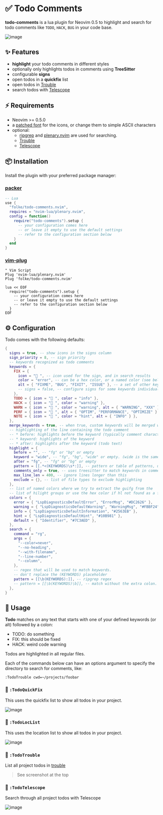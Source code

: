 # ✅ Todo Comments

**todo-comments** is a lua plugin for Neovim 0.5 to highlight and search for todo comments like
`TODO`, `HACK`, `BUG` in your code base.

![image](https://user-images.githubusercontent.com/292349/118135272-ad21e980-b3b7-11eb-881c-e45a4a3d6192.png)

## ✨ Features

- **highlight** your todo comments in different styles
- optionally only highlights todos in comments using **TreeSitter**
- configurable **signs**
- open todos in a **quickfix** list
- open todos in [Trouble](https://github.com/folke/trouble.nvim)
- search todos with [Telescope](https://github.com/nvim-telescope/telescope.nvim)

## ⚡️ Requirements

- Neovim >= 0.5.0
- a [patched font](https://www.nerdfonts.com/) for the icons, or change them to simple ASCII characters
- optional:
  - [ripgrep](https://github.com/BurntSushi/ripgrep) and [plenary.nvim](https://github.com/nvim-lua/plenary.nvim) are used for searching.
  - [Trouble](https://github.com/folke/trouble.nvim)
  - [Telescope](https://github.com/nvim-telescope/telescope.nvim)

## 📦 Installation

Install the plugin with your preferred package manager:

### [packer](https://github.com/wbthomason/packer.nvim)

```lua
-- Lua
use {
  "folke/todo-comments.nvim",
  requires = "nvim-lua/plenary.nvim",
  config = function()
    require("todo-comments").setup {
      -- your configuration comes here
      -- or leave it empty to use the default settings
      -- refer to the configuration section below
    }
  end
}
```

### [vim-plug](https://github.com/junegunn/vim-plug)

```vim
" Vim Script
Plug 'nvim-lua/plenary.nvim'
Plug 'folke/todo-comments.nvim'

lua << EOF
  require("todo-comments").setup {
    -- your configuration comes here
    -- or leave it empty to use the default settings
    -- refer to the configuration section below
  }
EOF
```

## ⚙️ Configuration

Todo comes with the following defaults:

```lua
{
  signs = true, -- show icons in the signs column
  sign_priority = 8, -- sign priority
  -- keywords recognized as todo comments
  keywords = {
    FIX = {
      icon = " ", -- icon used for the sign, and in search results
      color = "error", -- can be a hex color, or a named color (see below)
      alt = { "FIXME", "BUG", "FIXIT", "ISSUE" }, -- a set of other keywords that all map to this FIX keywords
      -- signs = false, -- configure signs for some keywords individually
    },
    TODO = { icon = " ", color = "info" },
    HACK = { icon = " ", color = "warning" },
    WARN = { icon = " ", color = "warning", alt = { "WARNING", "XXX" } },
    PERF = { icon = " ", alt = { "OPTIM", "PERFORMANCE", "OPTIMIZE" } },
    NOTE = { icon = " ", color = "hint", alt = { "INFO" } },
  },
  merge_keywords = true, -- when true, custom keywords will be merged with the defaults
  -- highlighting of the line containing the todo comment
  -- * before: highlights before the keyword (typically comment characters)
  -- * keyword: highlights of the keyword
  -- * after: highlights after the keyword (todo text)
  highlight = {
    before = "", -- "fg" or "bg" or empty
    keyword = "wide", -- "fg", "bg", "wide" or empty. (wide is the same as bg, but will also highlight surrounding characters)
    after = "fg", -- "fg" or "bg" or empty
    pattern = [[.*<(KEYWORDS)\s*:]], -- pattern or table of patterns, used for highlightng (vim regex)
    comments_only = true, -- uses treesitter to match keywords in comments only
    max_line_len = 400, -- ignore lines longer than this
    exclude = {}, -- list of file types to exclude highlighting
  },
  -- list of named colors where we try to extract the guifg from the
  -- list of hilight groups or use the hex color if hl not found as a fallback
  colors = {
    error = { "LspDiagnosticsDefaultError", "ErrorMsg", "#DC2626" },
    warning = { "LspDiagnosticsDefaultWarning", "WarningMsg", "#FBBF24" },
    info = { "LspDiagnosticsDefaultInformation", "#2563EB" },
    hint = { "LspDiagnosticsDefaultHint", "#10B981" },
    default = { "Identifier", "#7C3AED" },
  },
  search = {
    command = "rg",
    args = {
      "--color=never",
      "--no-heading",
      "--with-filename",
      "--line-number",
      "--column",
    },
    -- regex that will be used to match keywords.
    -- don't replace the (KEYWORDS) placeholder
    pattern = [[\b(KEYWORDS):]], -- ripgrep regex
    -- pattern = [[\b(KEYWORDS)\b]], -- match without the extra colon. You'll likely get false positives
  },
}
```

## 🚀 Usage

**Todo** matches on any text that starts with one of your defined keywords (or alt) followed by a colon:

- TODO: do something
- FIX: this should be fixed
- HACK: weird code warning

Todos are highlighted in all regular files.

Each of the commands below can have an options argument to specify the directory to search for comments, like:

```vim
:TodoTrouble cwd=~/projects/foobar
```

### 🔎 `:TodoQuickFix`

This uses the quickfix list to show all todos in your project.

![image](https://user-images.githubusercontent.com/292349/118135332-bf9c2300-b3b7-11eb-9a40-1307feb27c44.png)

### 🔎 `:TodoLocList`

This uses the location list to show all todos in your project.

![image](https://user-images.githubusercontent.com/292349/118135332-bf9c2300-b3b7-11eb-9a40-1307feb27c44.png)

### 🚦 `:TodoTrouble`

List all project todos in [trouble](https://github.com/folke/trouble.nvim)

> See screenshot at the top

### 🔭 `:TodoTelescope`

Search through all project todos with Telescope

![image](https://user-images.githubusercontent.com/292349/118135371-ccb91200-b3b7-11eb-9002-66af3b683cf0.png)

<!-- markdownlint-disable-file MD033 -->
<!-- markdownlint-configure-file { "MD013": { "line_length": 120 } } -->
<!-- markdownlint-configure-file { "MD004": { "style": "sublist" } } -->
